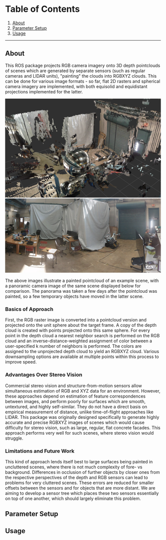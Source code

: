 # Table of Contents
1. [About](#about)
2. [Parameter Setup](#parameter-setup)
3. [Usage](#usage)

*** 

## About
This ROS package projects RGB camera imagery onto 3D depth pointclouds of scenes which are generated by separate sensors (such as regular cameras and LIDAR units), "painting" the clouds into RGBXYZ clouds. This can be done for various image formats - so far, flat 2D rasters and spherical camera imagery are implemented, with both equisolid and equidistant projections implemented for the latter.

<img src=images/painted_cloud.png width="600">
<img src=images/panorama.png width="600">

The above images illustrate a painted pointcloud of an example scene, with a panoramic camera image of the same scene displayed below for comparison. The panorama was taken a few days after the pointcloud was painted, so a few temporary objects have moved in the latter scene. 

### Basics of Approach
First, the RGB raster image is converted into a pointcloud version and projected onto the unit sphere about the target frame. A copy of the depth cloud is created with points projected onto this same sphere. For every point in the depth cloud a nearest neighbor search is performed on the RGB cloud and an inverse-distance-weighted assignment of color between a user-specified k number of neighbors is performed. The colors are assigned to the unprojected depth cloud to yield an RGBXYZ cloud. Various downsampling options are available at multiple points within this process to improve speed. 

### Advantages Over Stereo Vision
Commercial stereo vision and structure-from-motion sensors allow simultaneous estimation of RGB and XYZ data for an environment. However, these approaches depend on estimation of feature correspondences between images, and perform poorly for surfaces which are smooth, untextured, and highly self-similar. They do not have a direct basis on empirical measurement of distance, unlike time-of-flight approaches like LIDAR. This package was originally designed specifically to generate highly accurate and precise RGBXYZ images of scenes which would cause difficulty for stereo vision, such as large, regular, flat concrete facades. This approach performs very well for such scenes, where stereo vision would struggle. 

### Limitations and Future Work
This kind of approach lends itself best to large surfaces being painted in uncluttered scenes, where there is not much complexity of fore- vs background. Differences in occlusion of further objects by closer ones from the respective perspectives of the depth and RGB sensors can lead to problems for very cluttered scenes. These errors are reduced for smaller offsets between the sensors and for objects that are more distant. We are aiming to develop a sensor tree which places these two sensors essentially on top of one another, which should largely eliminate this problem.

## Parameter Setup

## Usage
